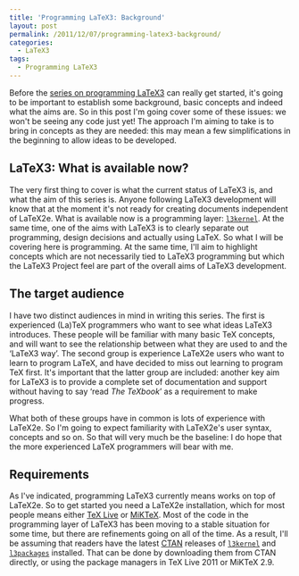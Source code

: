 ```yaml
---
title: 'Programming LaTeX3: Background'
layout: post
permalink: /2011/12/07/programming-latex3-background/
categories:
  - LaTeX3
tags:
  - Programming LaTeX3
---
```

Before the [series on programming LaTeX3](/2011/12/06/programming-latex3-introduction/) can really get started, it's going to be important to establish some background, basic concepts and indeed what the aims are. So in this post I'm going cover some of these issues: we won't be seeing any code just yet! The approach I'm aiming to take is to bring in concepts as they are needed: this may mean a few simplifications in the beginning to allow ideas to be developed.

## LaTeX3: What is available now?

The very first thing to cover is what the current status of LaTeX3 is, and what the aim of this series is. Anyone following LaTeX3 development will know that at the moment it's not ready for creating documents independent of LaTeX2e. What is available now is a programming layer: [`l3kernel`](https://ctan.org/pkg/l3kernel). At the same time, one of the aims with LaTeX3 is to clearly separate out programming, design decisions and actually using LaTeX. So what I will be covering here is programming. At the same time, I'll aim to highlight concepts which are not necessarily tied to LaTeX3 programming but which the LaTeX3 Project feel are part of the overall aims of LaTeX3 development.

## The target audience

I have two distinct audiences in mind in writing this series. The first is experienced (La)TeX programmers who want to see what ideas LaTeX3 introduces. These people will be familiar with many basic TeX concepts, and will want to see the relationship between what they are used to and the ‘LaTeX3 way’. The second group is experience LaTeX2e users who want to learn to program LaTeX, and have decided to miss out learning to program TeX first. It's important that the latter group are included: another key aim for LaTeX3 is to provide a complete set of documentation and support without having to say ‘read _The TeXbook_’ as a requirement to make progress.

What both of these groups have in common is lots of experience with LaTeX2e. So I'm going to expect familiarity with LaTeX2e's user syntax, concepts and so on. So that will very much be the baseline: I do hope that the more experienced LaTeX programmers will bear with me.

## Requirements

As I've indicated, programming LaTeX3 currently means works on top of LaTeX2e. So to get started you need a LaTeX2e installation, which for most people means either [TeX Live](https://tug.org/texlive) or [MiKTeX](https://www.miktex.org/). Most of the code in the programming layer of LaTeX3 has been moving to a stable situation for some time, but there are refinements going on all of the time. As a result, I'll be assuming that readers have the latest [CTAN](https://www.ctan.org) releases of [`l3kernel`](https://ctan.org/pkg/l3kernel) and [`l3packages`](https://ctan.org/pkg/l3packages) installed. That can be done by downloading them from CTAN directly, or using the package managers in TeX Live 2011 or MiKTeX 2.9.
